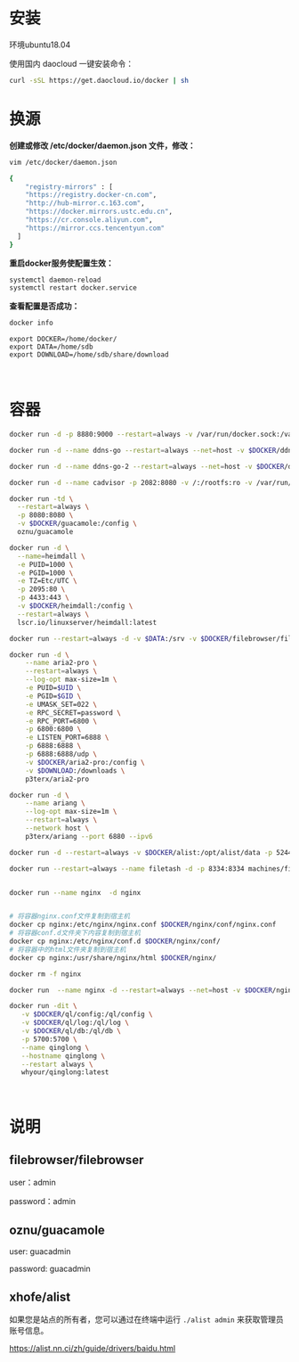 # 安装

环境ubuntu18.04

使用国内 daocloud 一键安装命令：

```bash
curl -sSL https://get.daocloud.io/docker | sh
```



# 换源

**创建或修改 /etc/docker/daemon.json 文件，修改：**

```bash
vim /etc/docker/daemon.json
```


```bash
{
    "registry-mirrors" : [
    "https://registry.docker-cn.com",
    "http://hub-mirror.c.163.com",
    "https://docker.mirrors.ustc.edu.cn",
    "https://cr.console.aliyun.com",
    "https://mirror.ccs.tencentyun.com"
  ]
}
```

**重启docker服务使配置生效：**

```bash
systemctl daemon-reload
systemctl restart docker.service
```

**查看配置是否成功：**


```bash
docker info
```





```
export DOCKER=/home/docker/
export DATA=/home/sdb
export DOWNLOAD=/home/sdb/share/download
```

​	

# 容器

```bash
docker run -d -p 8880:9000 --restart=always -v /var/run/docker.sock:/var/run/docker.sock --name portainer portainer/portainer
```

```bash
docker run -d --name ddns-go --restart=always --net=host -v $DOCKER/ddns-go:/root jeessy/ddns-go -l :9876 -f 600
```

```bash
docker run -d --name ddns-go-2 --restart=always --net=host -v $DOCKER/ddns-go-2:/root jeessy/ddns-go -l :9877 -f 600
```

```bash
docker run -d --name cadvisor -p 2082:8080 -v /:/rootfs:ro -v /var/run/:/var/run/:rw -v /sys/:/sys/:ro -v /var/lib/docker/:/var/lib/docker/:ro -v /dev/disk/:/dev/disk/:ro google/cadvisor
```

```bash
docker run -td \
  --restart=always \
  -p 8080:8080 \
  -v $DOCKER/guacamole:/config \
  oznu/guacamole
```

```bash
docker run -d \
  --name=heimdall \
  -e PUID=1000 \
  -e PGID=1000 \
  -e TZ=Etc/UTC \
  -p 2095:80 \
  -p 4433:443 \
  -v $DOCKER/heimdall:/config \
  --restart=always \
  lscr.io/linuxserver/heimdall:latest
```

```bash
docker run --restart=always -d -v $DATA:/srv -v $DOCKER/filebrowser/filebrowserconfig.json:/etc/config.json -v $DOCKER/filebrowser/database.db:/etc/database.db -p 2052:80 filebrowser/filebrowser
```

```bash
docker run -d \
    --name aria2-pro \
    --restart=always \
    --log-opt max-size=1m \
    -e PUID=$UID \
    -e PGID=$GID \
    -e UMASK_SET=022 \
    -e RPC_SECRET=password \
    -e RPC_PORT=6800 \
    -p 6800:6800 \
    -e LISTEN_PORT=6888 \
    -p 6888:6888 \
    -p 6888:6888/udp \
    -v $DOCKER/aria2-pro:/config \
    -v $DOWNLOAD:/downloads \
    p3terx/aria2-pro
```

```bash
docker run -d \
    --name ariang \
    --log-opt max-size=1m \
    --restart=always \
    --network host \
    p3terx/ariang --port 6880 --ipv6
```

```bash
docker run -d --restart=always -v $DOCKER/alist:/opt/alist/data -p 5244:5244 --name="alist" xhofe/alist:latest
```

```bash
docker run --restart=always --name filetash -d -p 8334:8334 machines/filestash
```

```bash

docker run --name nginx  -d nginx


# 将容器nginx.conf文件复制到宿主机
docker cp nginx:/etc/nginx/nginx.conf $DOCKER/nginx/conf/nginx.conf
# 将容器conf.d文件夹下内容复制到宿主机
docker cp nginx:/etc/nginx/conf.d $DOCKER/nginx/conf/
# 将容器中的html文件夹复制到宿主机
docker cp nginx:/usr/share/nginx/html $DOCKER/nginx/

docker rm -f nginx

docker run  --name nginx -d --restart=always --net=host -v $DOCKER/nginx/html:/usr/share/nginx/html -v $DOCKER/nginx/conf/nginx.conf:/etc/nginx/nginx.conf -v $DOCKER/nginx/conf/conf.d:/etc/nginx/conf.d  -v $DOCKER/nginx/logs:/var/log/nginx nginx
```

```bash
docker run -dit \
   -v $DOCKER/ql/config:/ql/config \
   -v $DOCKER/ql/log:/ql/log \
   -v $DOCKER/ql/db:/ql/db \
   -p 5700:5700 \
   --name qinglong \
   --hostname qinglong \
   --restart always \
   whyour/qinglong:latest
```



```


```







# 说明

## filebrowser/filebrowser

user：admin

password：admin

## oznu/guacamole

user: guacadmin

password: guacadmin

## xhofe/alist

如果您是站点的所有者，您可以通过在终端中运行 `./alist admin` 来获取管理员账号信息。

https://alist.nn.ci/zh/guide/drivers/baidu.html